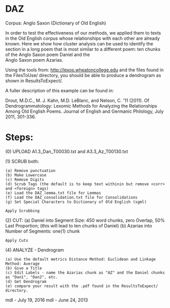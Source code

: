 # DAZ

Corpus:  Anglo Saxon (Dictionary of Old English)

In order to test the effectiveness of our methods, we applied them to
texts in the Old English corpus whose relationships with each other are
already known. Here we show how cluster analysis can be used to identify the
section in a long poem that is most similar to a different poem:
ten chunks of the Anglo Saxon poem Daniel and the  
Anglo Saxon poem Azarias.  

Using the tools from:   http://lexos.wheatoncollege.edu
and the files found in the FilesToUse/ directory, you should
be able to produce a dendrogram as shown in ResultsToExpect/.

A fuller description of this example can be found in:

Drout, M.D.C., M. J. Kahn, M.D. LeBlanc, and Nelson, C. '11 (2011). 
Of Dendrogrammatology: Lexomic Methods for Analyzing the Relationships 
Among Old English Poems. Journal of English and Germanic Philology, 
July 2011, 301-336.

Steps:
=====================================================================
(0) UPLOAD A1.3_Dan_T00030.txt and A3.3_Az_T00130.txt

(1) SCRUB both:

	(a) Remove punctuation
	(b) Make Lowercase
	(c) Remove Digits
	(d) Scrub Tags (the default is to keep text withinin but remove <corr> and <foreign> tags)
	(e) Load the DAZ_lemma.txt file for Lemmas
	(f) Load the DAZ_consolidation.txt file for Consolidations
	(g) Set Special Characters to Dictionary of Old English (sgml)

    Apply Scrubbing
(2) CUT:
    (a) Daniel into Segment Size: 450 word chunks, zero Overlap, 50% Last Proportion;
    (this will lead to ten chunks of Daniel)
    (b) Azarias into Number of Segments: one(1) chunk

	Apply Cuts
(4) ANALYZE - Dendrogram

	(a) Use the default metrics Distance Method: Euclidean and Linkage Method: Average
	(b) Give a Title
	(c) Edit Labels - name the Azarias chunk as "AZ" and the Daniel chunks as "Dan1", "Dan2", etc.
	(d) Get Dendrogram
	(e) compare your result with the .pdf found in the ResultsToExpect/ directory.

mdl - July 19, 2016
mdl - June 24, 2013


